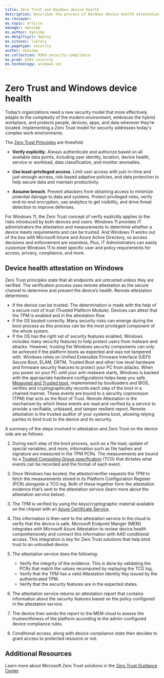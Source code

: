 ```yaml
---
title: Zero Trust and Windows device health 
description: Describes the process of Windows device health attestation
ms.reviewer: 
ms.topic: article
manager: dansimp
ms.author: dansimp
ms.mktglfcycl: deploy
ms.sitesec: library
ms.pagetype: security
author: dansimp
ms.collection: M365-security-compliance
ms.prod: m365-security
ms.technology: windows-sec
---
```


# Zero Trust and Windows device health
Today’s organizations need a new security model that more effectively adapts to the complexity of the modern environment, embraces the hybrid workplace, and protects people, devices, apps, and data wherever they’re located. Implementing a Zero Trust model for security addresses today's complex work environments.

The [Zero Trust Principles](https://www.microsoft.com/security/business/zero-trust) are threefold.

- **Verify explicitly**. Always authenticate and authorize based on all available data points, including user identity, location, device health, service or workload, data classification, and monitor anomalies.

- **Use least-privileged access**. Limit user access with just-in-time and just-enough-access, risk-based adaptive policies, and data protection to help secure data and maintain productivity.

- **Assume breach**. Prevent attackers from obtaining access to minimize potential damage to data and systems. Protect privileged roles, verify end-to-end encryption, use analytics to get visibility, and drive threat detection to improve defenses.

For Windows 11, the Zero Trust concept of verify explicitly applies to the risks introduced by both devices and users. Windows 11 provides IT administrators the attestation and measurements to determine whether a device meets requirements and can be trusted. And Windows 11 works out of the box with Microsoft Intune and Azure Active Directory, so access decisions and enforcement are seamless. Plus, IT Administrators can easily customize Windows 11 to meet specific user and policy requirements for access, privacy, compliance, and more.

## Device health attestation on Windows
Zero Trust principles state that all endpoints are untrusted unless they are verified. The verification process uses remote attestation as the secure channel to determine and present the device’s health. Remote attestation determines:

- If the device can be trusted. The determination is made with the help of a secure root of trust (Trusted Platform Module). Devices can attest that the TPM is enabled and in the attestation flow.
- If the OS booted correctly. Many security risks can emerge during the boot process as this process can be the most privileged component of the whole system.
- If the OS has the right set of security features enabled.
Windows includes many security features to help protect users from malware and attacks. However, trusting the Windows security components can only be achieved if the platform boots as expected and was not tampered with. Windows relies on Unified Extensible Firmware Interface (UEFI) Secure Boot, ELAM, DRTM, Trusted Boot and other low-level hardware and firmware security features to protect your PC from attacks. When you power on your PC until your anti-malware starts, Windows is backed with the appropriate hardware configurations helps keep you safe. [Measured and Trusted boot](information-protection/secure-the-windows-10-boot-process.md), implemented by bootloaders and BIOS, verifies and cryptographically records each step of the boot in a chained manner. These events are bound to a security coprocessor (TPM) that acts as the Root of Trust. Remote Attestation is the mechanism by which these events are read and verified by a service to provide a verifiable, unbiased, and tamper resilient report. Remote attestation is the trusted auditor of your systems boot, allowing relying parties to bind trust to the device and its security. 

A summary of the steps involved in attestation and Zero Trust on the device side are as follows:

1. During each step of the boot process, such as a file load, update of special variables, and more, information such as file hashes and signature are measured in the TPM PCRs. The measurements are bound by a [Trusted Computing Group specification](https://trustedcomputinggroup.org/resource/pc-client-platform-tpm-profile-ptp-specification/) (TCG) that dictates what events can be recorded and the format of each event.
2. Once Windows has booted, the attestor/verifier requests the TPM to fetch the measurements stored in its Platform Configuration Register (PCR) alongside a TCG log. Both of these together form the attestation evidence that’s sent to the attestation service (learn more about the attestation service below).
3. The TPM is verified by using the keys/cryptographic material available on the chipset with an [Azure Certificate Service](/windows-server/identity/ad-ds/manage/component-updates/tpm-key-attestation).
4. This information is then sent to the attestation service in the cloud to verify that the device is safe. Microsoft Endpoint Manger (MEM) integrates with Microsoft Azure Attestation to review device health comprehensively and connect this information with AAD conditional access. This integration is key for Zero Trust solutions that help bind trust to an untrusted device.
5. The attestation service does the following:

    - Verify the integrity of the evidence. This is done by validating the PCRs that match the values recomputed by replaying the TCG log.
    - Verify that the TPM has a valid Attestation Identity Key issued by the authenticated TPM.
    - Verify that the security features are in the expected states.

6. The attestation service returns an attestation report that contains information about the security features based on the policy configured in the attestation service.
7. The device then sends the report to the MEM cloud to assess the trustworthiness of the platform according to the admin-configured device compliance rules.
8. Conditional access, along with device-compliance state then decides to grant access to protected resource or not.

## Additional Resources

Learn more about Microsoft Zero Trust solutions in the [Zero Trust Guidance Center](/security/zero-trust/)

